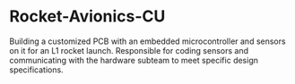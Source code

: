 # Rocket-Avionics-CU
Building a customized PCB with an embedded microcontroller and sensors on it for an L1 rocket launch. Responsible for coding sensors and communicating with the hardware subteam to meet specific design specifications.
